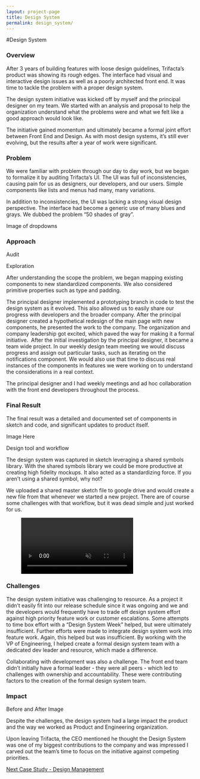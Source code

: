 ```yaml
---
layout: project-page
title: Design System
permalink: design_system/
---
```

#Design System

### Overview

After 3 years of building features with loose design guidelines, Trifacta’s product was showing its rough edges.  The interface had visual and interactive design issues as well as a poorly architected front end.  It was time to tackle the problem with a proper design system.

The design system initiative was kicked off by myself and the principal designer on my team.  We started with an analysis and proposal to help the organization understand what the problems were and what we felt like a good approach would look like.

The initiative gained momentum and ultimately became a formal joint effort between Front End and Design.  As with most design systems, it’s still ever evolving, but the results after a year of work were significant.

### Problem

We were familiar with problem through our day to day work, but we began to formalize it by auditing Trifacta’s UI.  The UI was full of inconsistencies, causing pain for us as designers, our developers, and our users.  Simple components like lists and menus had many, many variations.

In addition to inconsistencies, the UI was lacking a strong visual design perspective.  The interface had become a generic use of many blues and grays.  We dubbed the problem “50 shades of gray”.

Image of dropdowns

### Approach
Audit

Exploration

After understanding the scope the problem, we began mapping existing components to new standardized components.  We also considered primitive properties such as type and padding.

The principal designer implemented a prototyping branch in code to test the design system as it evolved.  This also allowed us to easily share our progress with developers and the broader company.  After the principal designer created a hypothetical redesign of the main page with new components, he presented the work to the company.  The organization and company leadership got excited, which paved the way for making it a formal initiative.
 After the initial investigation by the principal designer, it became a team wide project.  In our weekly design team meeting we would discuss progress and assign out particular tasks, such as iterating on the notifications component.  We would also use that time to discuss real instances of the components in features we were working on to understand the considerations in a real context.

The principal designer and I had weekly meetings and  ad hoc collaboration with the front end developers throughout the process.


### Final Result

The final result was a detailed and documented set of components in sketch and code, and significant updates to product itself.

Image Here

Design tool and workflow

The design system was captured in sketch leveraging a shared symbols library.   With the shared symbols library we could be more productive at creating high fidelity mockups.  It also acted as a standardizing force.  If you aren’t using a shared symbol, why not?

We uploaded a shared master sketch file to google drive and would create a new file from that whenever we started a new project.  There are of course some challenges with that workflow, but it was dead simple and just worked for us.

<figure><video src="/video/dspreview.mov" autobuffer="" loop="" muted="" autoplay="" preload="auto"></video></figure>

### Challenges

The design system initiative was challenging to resource.  As a project it didn’t easily fit into our release schedule since it was ongoing and we and the developers would frequently have to trade off design system effort against high priority feature work or customer escalations.  Some attempts to time box effort with a “Design System Week” helped, but were ultimately insufficient.  Further efforts were made to integrate design system work into feature work.  Again, this helped but was insufficient.   By working with the VP of Engineering, I helped create a formal design system team with a dedicated dev leader and resource, which made a difference.

Collaborating with development was also a challenge.  The front end team didn’t initially have a formal leader - they were all peers - which led to challenges with ownership and accountability.  These were contributing factors to the creation of the formal design system team.

### Impact

Before and After Image

Despite the challenges, the design system had a large impact the product and the way we worked as Product and Engineering organization.

Upon leaving Trifacta, the CEO mentioned he thought the Design System was one of my biggest contributions to the company and was impressed I carved out the team’s time to focus on the initiative against competing priorities.


<p class="next">
  <a href="/management">Next Case Study - Design Management</a>
</p>
